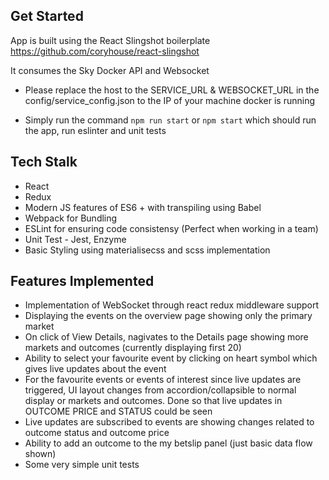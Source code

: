 ## Get Started

App is built using the React Slingshot boilerplate https://github.com/coryhouse/react-slingshot

It consumes the Sky Docker API and Websocket

- Please replace the host to the SERVICE_URL & WEBSOCKET_URL in the config/service_config.json to the IP of your machine docker is running

- Simply run the command `npm run start` or `npm start` which should run the app, run eslinter and unit tests

## Tech Stalk

- React
- Redux
- Modern JS features of ES6 + with transpiling using Babel
- Webpack for Bundling
- ESLint for ensuring code consistensy (Perfect when working in a team)
- Unit Test - Jest, Enzyme
- Basic Styling using materialisecss and scss implementation

## Features Implemented

- Implementation of WebSocket through react redux middleware support
- Displaying the events on the overview page showing only the primary market
- On click of View Details, nagivates to the Details page showing more markets and outcomes (currently displaying first 20)
- Ability to select your favourite event by clicking on heart symbol which gives live updates about the event
- For the favourite events or events of interest since live updates are triggered, UI layout changes from accordion/collapsible to normal display or markets and outcomes. Done so that live updates in OUTCOME PRICE and STATUS could be seen
- Live updates are subscribed to events are showing changes related to outcome status and outcome price
- Ability to add an outcome to the my betslip panel (just basic data flow shown)
- Some very simple unit tests
